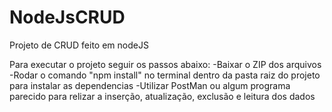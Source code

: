 # NodeJsCRUD
Projeto de CRUD feito em nodeJS

Para executar o projeto seguir os passos abaixo: 
-Baixar o ZIP dos arquivos
-Rodar o comando "npm install" no terminal dentro da pasta raiz do projeto para instalar as dependencias
-Utilizar PostMan ou algum programa parecido para relizar a inserção, atualização, exclusão e leitura dos dados
